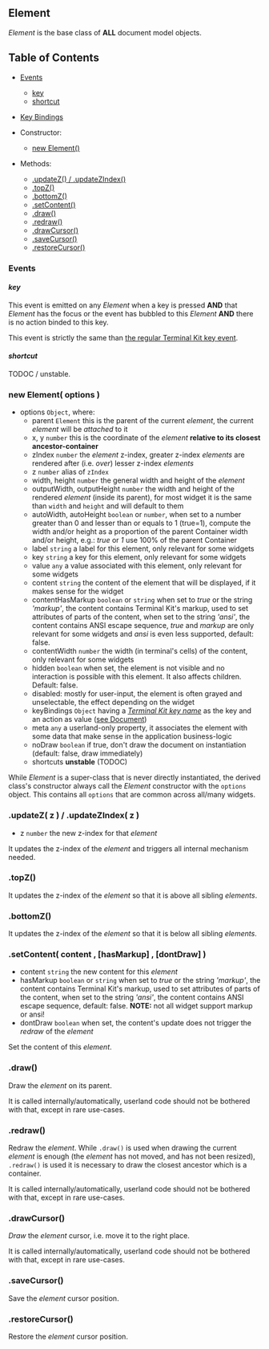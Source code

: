 
<a name="top"></a>
<a name="ref.Element"></a>
## Element

*Element* is the base class of **ALL** document model objects.



<a name="ref.Element.toc"></a>
## Table of Contents

* [Events](#ref.Element.event)
	* [key](#ref.Element.event.key)
	* [shortcut](#ref.Element.event.shortcut)

* [Key Bindings](#ref.Element.keyBindings)

* Constructor:
	* [new Element()](#ref.Element.new)

* Methods:
	* [.updateZ() / .updateZIndex()](#ref.Element.updateZ)
	* [.topZ()](#ref.Element.topZ)
	* [.bottomZ()](#ref.Element.bottomZ)
	* [.setContent()](#ref.Element.setContent)
	* [.draw()](#ref.Element.draw)
	* [.redraw()](#ref.Element.redraw)
	* [.drawCursor()](#ref.Element.drawCursor)
	* [.saveCursor()](#ref.Element.saveCursor)
	* [.restoreCursor()](#ref.Element.restoreCursor)



<a name="ref.Element.event"></a>
### Events

<a name="ref.Element.event.key"></a>
#### *key*

This event is emitted on any *Element* when a key is pressed **AND** that *Element* has the focus or the event has bubbled
to this *Element* **AND** there is no action binded to this key.

This event is strictly the same than [the regular Terminal Kit key event](events.md#ref.event.key).



<a name="ref.Element.event.shortcut"></a>
#### *shortcut*

TODOC / unstable.



<a name="ref.Element.new"></a>
### new Element( options )

* options `Object`, where:
	* parent `Element` this is the parent of the current *element*, the current *element* will be *attached* to it
	* x, y `number` this is the coordinate of the *element* **relative to its closest ancestor-container**
	* zIndex `number` the *element* z-index, greater z-index *elements* are rendered after (i.e. *over*) lesser z-index *elements*
	* z `number` alias of `zIndex`
	* width, height `number` the general width and height of the *element*
	* outputWidth, outputHeight `number` the width and height of the rendered *element* (inside its parent), for most widget it is the same than `width` and `height`
	  and will default to them
	* autoWidth, autoHeight `boolean` or `number`, when set to a number greater than 0 and lesser than or equals to 1 (true=1),
	  compute the width and/or height as a proportion of the parent Container width and/or height, e.g.: *true* or *1* use 100%
	  of the parent Container
	* label `string` a label for this element, only relevant for some widgets
	* key `string` a key for this element, only relevant for some widgets
	* value `any` a value associated with this element, only relevant for some widgets
	* content `string` the content of the element that will be displayed, if it makes sense for the widget
	* contentHasMarkup `boolean` or `string` when set to *true* or the string *'markup'*, the content contains Terminal Kit's markup,
	  used to set attributes of parts of the content, when set to the string *'ansi'*, the content contains ANSI escape sequence,
	  *true* and *markup* are only relevant for some widgets and *ansi* is even less supported, default: false.
	* contentWidth `number` the width (in terminal's cells) of the content, only relevant for some widgets
	* hidden `boolean` when set, the element is not visible and no interaction is possible with this element. It also affects children. Default: false.
	* disabled: mostly for user-input, the element is often grayed and unselectable, the effect depending on the widget
	* keyBindings `Object` having a [*Terminal Kit key name*](events.md#ref.event.key) as the key and an action as value ([see Document](Document.md#ref.Document.keyBindings))
	* meta `any` a userland-only property, it associates the element with some data that make sense in the application business-logic
	* noDraw `boolean` if true, don't draw the document on instantiation (default: false, draw immediately)
	* shortcuts **unstable** (TODOC)

While *Element* is a super-class that is never directly instantiated, the derived class's constructor always call the *Element* constructor with the `options` object.
This contains all `options` that are common across all/many widgets.



<a name="ref.Element.updateZ"></a>
### .updateZ( z ) / .updateZIndex( z )

* z `number` the new z-index for that *element*

It updates the z-index of the *element* and triggers all internal mechanism needed.



<a name="ref.Element.topZ"></a>
### .topZ()

It updates the z-index of the *element* so that it is above all sibling *elements*.



<a name="ref.Element.bottomZ"></a>
### .bottomZ()

It updates the z-index of the *element* so that it is below all sibling *elements*.



<a name="ref.Element.setContent"></a>
### .setContent( content , [hasMarkup] , [dontDraw] )

* content `string` the new content for this *element*
* hasMarkup `boolean` or `string` when set to *true* or the string *'markup'*, the content contains Terminal Kit's markup,
  used to set attributes of parts of the content, when set to the string *'ansi'*, the content contains ANSI escape sequence,
  default: false. **NOTE:** not all widget support markup or ansi!
* dontDraw `boolean` when set, the content's update does not trigger the *redraw* of the *element*

Set the content of this *element*.



<a name="ref.Element.draw"></a>
### .draw()

Draw the *element* on its parent.

It is called internally/automatically, userland code should not be bothered with that, except in rare use-cases.



<a name="ref.Element.redraw"></a>
### .redraw()

Redraw the *element*.
While `.draw()` is used when drawing the current *element* is enough (the *element* has not moved, and has not been resized),
`.redraw()` is used it is necessary to draw the closest ancestor which is a container.

It is called internally/automatically, userland code should not be bothered with that, except in rare use-cases.



<a name="ref.Element.drawCursor"></a>
### .drawCursor()

*Draw* the *element* cursor, i.e. move it to the right place.

It is called internally/automatically, userland code should not be bothered with that, except in rare use-cases.



<a name="ref.Element.saveCursor"></a>
### .saveCursor()

Save the *element* cursor position.



<a name="ref.Element.restoreCursor"></a>
### .restoreCursor()

Restore the *element* cursor position.

